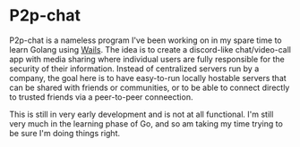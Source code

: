 # P2p-chat

P2p-chat is a nameless program I've been working on in my spare time to learn Golang using [Wails](https://wails.io/docs/introduction). The idea is to create a discord-like chat/video-call app with media sharing where individual users are fully responsible for the security of their information.
Instead of centralized servers run by a company, the goal here is to have easy-to-run locally hostable servers that can be shared with friends or communities, or to be able to connect directly to trusted friends via a peer-to-peer conneection.

This is still in very early development and is not at all functional. I'm still very much in the learning phase of Go, and so am taking my time trying to be sure I'm doing things right.
